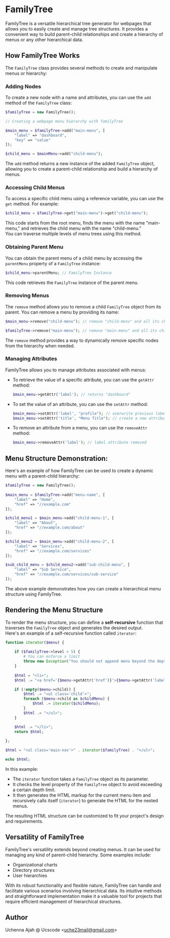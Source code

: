 # FamilyTree

FamilyTree is a versatile hierarchical tree generator for webpages that allows you to easily create and manage tree structures. It provides a convenient way to build parent-child relationships and create a hierarchy of menus or any other hierarchical data.

## How FamilyTree Works

The `FamilyTree` class provides several methods to create and manipulate menus or hierarchy:

### Adding Nodes

To create a new node with a name and attributes, you can use the `add` method of the `FamilyTree` class:

```php
$familyTree = new FamilyTree();

// Creating a webpage menu hierarchy with familyTree

$main_menu = $familyTree->add("main-menu", [
	"label" => "dashboard",
	"key" => "value"
]);

$child_menu = $mainMenu->add("child-menu");
```

The `add` method returns a new instance of the added `FamilyTree` object, allowing you to create a parent-child relationship and build a hierarchy of menus.

### Accessing Child Menus

To access a specific child menu using a reference variable, you can use the `get` method. For example:

```php
$child_menu = $familyTree->get("main-menu")->get("child-menu");
```

This code starts from the root menu, finds the menu with the name "main-menu," and retrieves the child menu with the name "child-menu."\
You can traverse multiple levels of menu trees using this method.

### Obtaining Parent Menu

You can obtain the parent menu of a child menu by accessing the `parentMenu` property of a `FamilyTree` instance:

```php
$child_menu->parentMenu; // FamilyTree Instance
```

This code retrieves the `FamilyTree` instance of the parent menu.

### Removing Menus

The `remove` method allows you to remove a child `FamilyTree` object from its parent. You can remove a menu by providing its name:

```php
$main_menu->remove("child-menu"); // remove "child-menu" and all its children

$familyTree->remove("main-menu"); // remove "main-menu" and all its children
```

The `remove` method provides a way to dynamically remove specific nodes from the hierarchy when needed.

### Managing Attributes

FamilyTree allows you to manage attributes associated with menus:

- To retrieve the value of a specific attribute, you can use the `getAttr` method:

  ```php
  $main_menu->getAttr('label'); // returns "dashboard"
  ```

- To set the value of an attribute, you can use the `setAttr` method:

  ```php
  $main_menu->setAttr('label', "profile"); // overwrite previous label
  $main_menu->setAttr('title', "Menu Title"); // create a new attribute named "title"
  ```

- To remove an attribute from a menu, you can use the `removeAttr` method:

  ```php
  $main_menu->removeAttr('label'); // label attribute removed
  ```

## Menu Structure Demonstration:

Here's an example of how FamilyTree can be used to create a dynamic menu with a parent-child hierarchy:

```php
$familyTree = new FamilyTree();
	
$main_menu = $familyTree->add("menu-name", [
    "label" => "Home",
    "href" => "//example.com"
]);

$child_menu1 = $main_menu->add("child-menu-1", [
    "label" => "About",
    "href" => "//example.com/about"
]);

$child_menu2 = $main_menu->add("child-menu-2", [
    "label" => "Services",
    "href" => "//example.com/services"
]);

$sub_child_menu = $child_menu2->add("sub-child-menu", [
    "label" => "Sub Service",
    "href" => "//example.com/services/sub-service"
]);
```

The above example demonstrates how you can create a hierarchical menu structure using FamilyTree.

## Rendering the Menu Structure

To render the menu structure, you can define a **self-recursive** function that traverses the `FamilyTree` object and generates the desired output.\
Here's an example of a self-recursive function called `iterator`:

```php
function iterator($menu) {
    
    if ($familyTree->level > 5) {
        # You can enforce a limit
        throw new Exception("You should not append menu beyond the depth of 5 levels");
    }
    
    $html = "<li>";
    $html .= "<a href='{$menu->getAttr('href')}'>{$menu->getAttr('label')}</a>";

    if (!empty($menu->child)) {
        $html .= "<ul class='child'>";
        foreach ($menu->child as $childMenu) {
            $html .= iterator($childMenu);
        }
        $html .= "</ul>";
    }

    $html .= "</li>";
    return $html;
    
};

$html = "<ul class='main-nav'>" . iterator($familyTree) . "</ul>";

echo $html;
```

In this example: 

- The `iterator` function takes a `FamilyTree` object as its parameter. 
- It checks the level property of the `FamilyTree` object to avoid exceeding a certain depth limit. 
- It then generates the HTML markup for the current menu item and recursively calls itself (`iterator`) to generate the HTML for the nested menus.

The resulting HTML structure can be customized to fit your project's design and requirements.

## Versatility of FamilyTree

FamilyTree's versatility extends beyond creating menus. It can be used for managing any kind of parent-child hierarchy. Some examples include:

- Organizational charts
- Directory structures
- User hierarchies

With its robust functionality and flexible nature, FamilyTree can handle and facilitate various scenarios involving hierarchical data. Its intuitive methods and straightforward implementation make it a valuable tool for projects that require efficient management of hierarchical structures.

## Author

Uchenna Ajah @ Ucscode &lt;uche23mail@gmail.com&gt;

